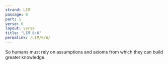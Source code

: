 ```yaml
---
strand: LIM
passage: 6
part: 1
verse: 6
layout: verse
title: "LIM 6:6"
permalink: /LIM/6/6/
---
```

So humans must rely on assumptions and axioms from which they can build greater knowledge.
